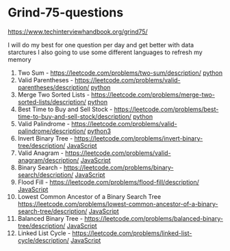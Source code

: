 # Grind-75-questions

https://www.techinterviewhandbook.org/grind75/

I will do my best for one question per day and get better with data starctures
I also going to use some different languages to refresh my memory 

1. Two Sum - https://leetcode.com/problems/two-sum/description/ [python](/TwoSum.py)
2. Valid Parentheses - https://leetcode.com/problems/valid-parentheses/description/ [python](/ValidParentheses.py)
3. Merge Two Sorted Lists - https://leetcode.com/problems/merge-two-sorted-lists/description/ [python](/MergeTwoSortedLists.py)
4. Best Time to Buy and Sell Stock - https://leetcode.com/problems/best-time-to-buy-and-sell-stock/description/ [python](/BestTimeToBuyAndSellStock.py)
5. Valid Palindrome - https://leetcode.com/problems/valid-palindrome/description/ [python3](/ValidPalindrome.py)
6. Invert Binary Tree - https://leetcode.com/problems/invert-binary-tree/description/ [JavaScript](/InvertBinaryTree.js)
7. Valid Anagram - https://leetcode.com/problems/valid-anagram/description/ [JavaScript](/ValidAnagram.js)
8. Binary Search - https://leetcode.com/problems/binary-search/description/ [JavaScript](/BinarySearch.js)
9. Flood Fill - https://leetcode.com/problems/flood-fill/description/ [JavaScript](/FloodFill.js)
10. Lowest Common Ancestor of a Binary Search Tree https://leetcode.com/problems/lowest-common-ancestor-of-a-binary-search-tree/description/ [JavaScript](/LowestCommonAncestorOfABinarySearchTree.js)
11. Balanced Binary Tree - https://leetcode.com/problems/balanced-binary-tree/description/ [JavaScript](/BalancedBinaryTree.js)
12. Linked List Cycle - https://leetcode.com/problems/linked-list-cycle/description/ [JavaScript](/LinkedListCycle.js)